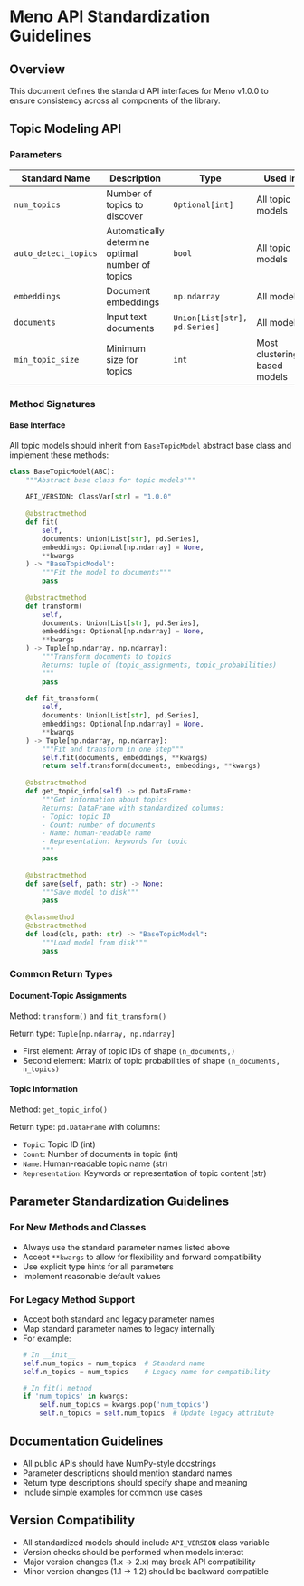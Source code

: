 # Meno API Standardization Guidelines

## Overview
This document defines the standard API interfaces for Meno v1.0.0 to ensure consistency across all components of the library.

## Topic Modeling API

### Parameters

| Standard Name | Description | Type | Used In |
|---------------|-------------|------|---------|
| `num_topics`  | Number of topics to discover | `Optional[int]` | All topic models |
| `auto_detect_topics` | Automatically determine optimal number of topics | `bool` | All topic models |
| `embeddings`  | Document embeddings | `np.ndarray` | All models |
| `documents`   | Input text documents | `Union[List[str], pd.Series]` | All models |
| `min_topic_size` | Minimum size for topics | `int` | Most clustering-based models |

### Method Signatures

#### Base Interface

All topic models should inherit from `BaseTopicModel` abstract base class and implement these methods:

```python
class BaseTopicModel(ABC):
    """Abstract base class for topic models"""
    
    API_VERSION: ClassVar[str] = "1.0.0"
    
    @abstractmethod
    def fit(
        self,
        documents: Union[List[str], pd.Series],
        embeddings: Optional[np.ndarray] = None,
        **kwargs
    ) -> "BaseTopicModel":
        """Fit the model to documents"""
        pass
    
    @abstractmethod
    def transform(
        self,
        documents: Union[List[str], pd.Series],
        embeddings: Optional[np.ndarray] = None,
        **kwargs
    ) -> Tuple[np.ndarray, np.ndarray]:
        """Transform documents to topics
        Returns: tuple of (topic_assignments, topic_probabilities)
        """
        pass
    
    def fit_transform(
        self,
        documents: Union[List[str], pd.Series],
        embeddings: Optional[np.ndarray] = None,
        **kwargs
    ) -> Tuple[np.ndarray, np.ndarray]:
        """Fit and transform in one step"""
        self.fit(documents, embeddings, **kwargs)
        return self.transform(documents, embeddings, **kwargs)
    
    @abstractmethod
    def get_topic_info(self) -> pd.DataFrame:
        """Get information about topics
        Returns: DataFrame with standardized columns:
        - Topic: topic ID
        - Count: number of documents
        - Name: human-readable name
        - Representation: keywords for topic
        """
        pass
    
    @abstractmethod
    def save(self, path: str) -> None:
        """Save model to disk"""
        pass
    
    @classmethod
    @abstractmethod
    def load(cls, path: str) -> "BaseTopicModel":
        """Load model from disk"""
        pass
```

### Common Return Types

#### Document-Topic Assignments
Method: `transform()` and `fit_transform()`

Return type: `Tuple[np.ndarray, np.ndarray]`
- First element: Array of topic IDs of shape `(n_documents,)`
- Second element: Matrix of topic probabilities of shape `(n_documents, n_topics)`

#### Topic Information
Method: `get_topic_info()`

Return type: `pd.DataFrame` with columns:
- `Topic`: Topic ID (int)
- `Count`: Number of documents in topic (int)
- `Name`: Human-readable topic name (str)
- `Representation`: Keywords or representation of topic content (str)

## Parameter Standardization Guidelines

### For New Methods and Classes
- Always use the standard parameter names listed above
- Accept `**kwargs` to allow for flexibility and forward compatibility
- Use explicit type hints for all parameters
- Implement reasonable default values

### For Legacy Method Support
- Accept both standard and legacy parameter names
- Map standard parameter names to legacy internally
- For example:
  ```python
  # In __init__
  self.num_topics = num_topics  # Standard name
  self.n_topics = num_topics    # Legacy name for compatibility
  
  # In fit() method
  if 'num_topics' in kwargs:
      self.num_topics = kwargs.pop('num_topics')
      self.n_topics = self.num_topics  # Update legacy attribute
  ```

## Documentation Guidelines

- All public APIs should have NumPy-style docstrings
- Parameter descriptions should mention standard names
- Return type descriptions should specify shape and meaning
- Include simple examples for common use cases

## Version Compatibility

- All standardized models should include `API_VERSION` class variable
- Version checks should be performed when models interact
- Major version changes (1.x → 2.x) may break API compatibility
- Minor version changes (1.1 → 1.2) should be backward compatible